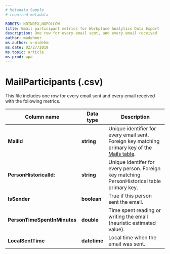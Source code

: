 ```yaml
---
# Metadata Sample
# required metadata

ROBOTS: NOINDEX,NOFOLLOW
title: Email participant metrics for Workplace Analytics Data Export
description: One row for every email sent, and every email received
author: madehmer
ms.author: v-midehm
ms.date: 02/27/2019
ms.topic: article
ms.prod: wpa
---
```


# MailParticipants (.csv)

This file includes one row for every email sent and every email received with the following metrics.
  
|Column name|Data type|Description|
|-----------------|---------------|-----------------|
|**MailId**|**string**|Unique identifier for every email sent. Foreign key matching primary key of the [Mails table](./mails.md).|
|**PersonHistoricalId:**|**string**|Unique identifer for every person. Foreign key matching PersonHistorical table primary key.|  
|**IsSender**|**boolean**|True if this person sent the email.|
|**PersonTimeSpentInMinutes**|**double**|Time spent reading or writing the email (heuristic estimated value).|
|**LocalSentTime**|**datetime**|Local time when the email was sent.|
